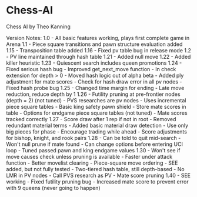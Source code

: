 # Chess-AI
Chess AI by Theo Kanning

Version Notes: 
1.0 - All basic features working, plays first complete game in Arena 
1.1 - Piece square transitions and pawn structure evaluation added 
1.15 - Transposition table added 
1.16 - Fixed pv table bug in release mode 
1.2 - PV line maintained through hash table 
1.21 - Added null move 
1.22 - Added killer heuristic 
1.23 - Quiescent search includes queen promotions
1.24 - Fixed serious hash bug 
	 - Improved get_next_move function
	 - In check extension for depth > 0
	 - Moved hash logic out of alpha beta
	 - Added ply adjustment for mate scores
	 - Check for hash draw error in all pv nodes
	 - Fixed hash probe bug
1.25 - Changed time margin for ending
     - Late move reduction, reduce depth by 1
1.26 - Futility pruning at pre-frontier nodes (depth = 2) (not tuned)
	 - PVS researches are pv nodes 
	 - Uses incremental piece square tables
	 - Basic king safety pawn shield
	 - Store mate scores in table
	 - Options for endgame piece square tables (not tuned)
	 - Mate scores tracked correctly
1.27 - Score draw after 1 rep if not in root
	 - Removed redundant material  terms
	 - Added basic material draw detection
	 - Use only big pieces for phase
	 - Encourage trading while ahead
	 - Score adjustments for bishop, knight, and rook pairs
1.28 - Can be told to quit mid-search
	 - Won't null prune if mate found
	 - Can change options before entering UCI loop
	 - Tuned passed pawn and king endgame values
1.30 - Won't see if move causes check unless pruning is available
	 - Faster under attack function
	 - Better movelist clearing
	 - Piece-square move ordering
	 - SEE added, but not fully tested
	 - Two-tiered hash table, still depth-based
	 - No LMR in PV nodes
	 - Call PVS research as PV
	 - Mate score pruning
1.40 - SEE working
	 - Fixed futility pruning bug
	 - Increased mate score to prevent error with 9 queens (never going to happen)




